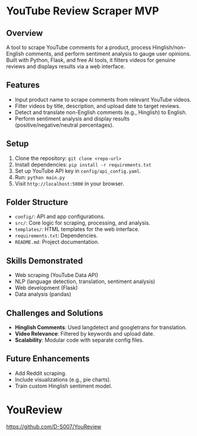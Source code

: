 # YouTube Review Scraper MVP

## Overview
A tool to scrape YouTube comments for a product, process Hinglish/non-English comments, and perform sentiment analysis to gauge user opinions. Built with Python, Flask, and free AI tools, it filters videos for genuine reviews and displays results via a web interface.

## Features
- Input product name to scrape comments from relevant YouTube videos.
- Filter videos by title, description, and upload date to target reviews.
- Detect and translate non-English comments (e.g., Hinglish) to English.
- Perform sentiment analysis and display results (positive/negative/neutral percentages).

## Setup
1. Clone the repository: `git clone <repo-url>`
2. Install dependencies: `pip install -r requirements.txt`
3. Set up YouTube API key in `config/api_config.yaml`.
4. Run: `python main.py`
5. Visit `http://localhost:5000` in your browser.

## Folder Structure
- `config/`: API and app configurations.
- `src/`: Core logic for scraping, processing, and analysis.
- `templates/`: HTML templates for the web interface.
- `requirements.txt`: Dependencies.
- `README.md`: Project documentation.

## Skills Demonstrated
- Web scraping (YouTube Data API)
- NLP (language detection, translation, sentiment analysis)
- Web development (Flask)
- Data analysis (pandas)

## Challenges and Solutions
- **Hinglish Comments**: Used langdetect and googletrans for translation.
- **Video Relevance**: Filtered by keywords and upload date.
- **Scalability**: Modular code with separate config files.

## Future Enhancements
- Add Reddit scraping.
- Include visualizations (e.g., pie charts).
- Train custom Hinglish sentiment model.
# YouReview
https://github.com/D-S007/YouReview